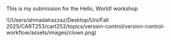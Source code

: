 This is my submission for the Hello, World! workshop

!(/Users/ahmadalrazzaz/Desktop/Uni/Fall 2025/CART253/cart253/topics/version-control/version-control-workflow/assets/images/clown.png)